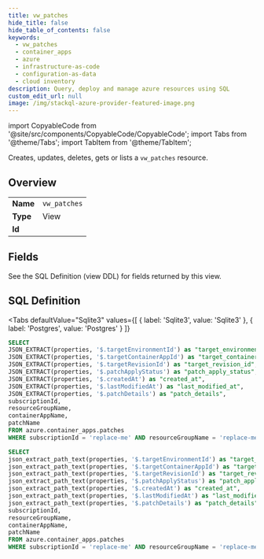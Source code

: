 ```yaml
--- 
title: vw_patches
hide_title: false
hide_table_of_contents: false
keywords:
  - vw_patches
  - container_apps
  - azure
  - infrastructure-as-code
  - configuration-as-data
  - cloud inventory
description: Query, deploy and manage azure resources using SQL
custom_edit_url: null
image: /img/stackql-azure-provider-featured-image.png
---
```


import CopyableCode from '@site/src/components/CopyableCode/CopyableCode';
import Tabs from '@theme/Tabs';
import TabItem from '@theme/TabItem';

Creates, updates, deletes, gets or lists a <code>vw_patches</code> resource.

## Overview
<table><tbody>
<tr><td><b>Name</b></td><td><code>vw_patches</code></td></tr>
<tr><td><b>Type</b></td><td>View</td></tr>
<tr><td><b>Id</b></td><td><CopyableCode code="azure.container_apps.vw_patches" /></td></tr>
</tbody></table>

## Fields

See the SQL Definition (view DDL) for fields returned by this view.

## SQL Definition

<Tabs
defaultValue="Sqlite3"
values={[
{ label: 'Sqlite3', value: 'Sqlite3' },
{ label: 'Postgres', value: 'Postgres' }
]}
>
<TabItem value="Sqlite3">

```sql
SELECT
JSON_EXTRACT(properties, '$.targetEnvironmentId') as "target_environment_id",
JSON_EXTRACT(properties, '$.targetContainerAppId') as "target_container_app_id",
JSON_EXTRACT(properties, '$.targetRevisionId') as "target_revision_id",
JSON_EXTRACT(properties, '$.patchApplyStatus') as "patch_apply_status",
JSON_EXTRACT(properties, '$.createdAt') as "created_at",
JSON_EXTRACT(properties, '$.lastModifiedAt') as "last_modified_at",
JSON_EXTRACT(properties, '$.patchDetails') as "patch_details",
subscriptionId,
resourceGroupName,
containerAppName,
patchName
FROM azure.container_apps.patches
WHERE subscriptionId = 'replace-me' AND resourceGroupName = 'replace-me' AND containerAppName = 'replace-me';
```

</TabItem>
<TabItem value="Postgres">

```sql
SELECT
json_extract_path_text(properties, '$.targetEnvironmentId') as "target_environment_id",
json_extract_path_text(properties, '$.targetContainerAppId') as "target_container_app_id",
json_extract_path_text(properties, '$.targetRevisionId') as "target_revision_id",
json_extract_path_text(properties, '$.patchApplyStatus') as "patch_apply_status",
json_extract_path_text(properties, '$.createdAt') as "created_at",
json_extract_path_text(properties, '$.lastModifiedAt') as "last_modified_at",
json_extract_path_text(properties, '$.patchDetails') as "patch_details",
subscriptionId,
resourceGroupName,
containerAppName,
patchName
FROM azure.container_apps.patches
WHERE subscriptionId = 'replace-me' AND resourceGroupName = 'replace-me' AND containerAppName = 'replace-me';
```

</TabItem>
</Tabs>

